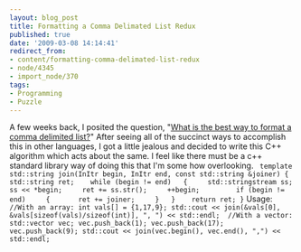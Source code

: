 ```yaml
---
layout: blog_post
title: Formatting a Comma Delimated List Redux
published: true
date: '2009-03-08 14:14:41'
redirect_from:
- content/formatting-comma-delimated-list-redux
- node/4345
- import_node/370
tags:
- Programming
- Puzzle
---
```


A few weeks back, I posited the question, "[What is the best way to format a comma delimited list?](/import_node/369)" After seeing all of the succinct ways to accomplish this in other languages, I got a little jealous and decided to write this C++ algorithm which acts about the same. I feel like there must be a c++ standard library way of doing this that I'm some how overlooking. ` template  std::string join(InItr begin, InItr end, const std::string &joiner) {   std::string ret;    while (begin != end)   {     std::stringstream ss;     ss << *begin;     ret += ss.str();     ++begin;         if (begin != end)     {       ret += joiner;     }   }    return ret; }`
Usage: ` //With an array: int vals[] = {1,17,9}; std::cout << join(&vals[0], &vals[sizeof(vals)/sizeof(int)], ", ") << std::endl;  //With a vector: std::vector vec; vec.push_back(1); vec.push_back(17); vec.push_back(9); std::cout << join(vec.begin(), vec.end(), ",") << std::endl;`
